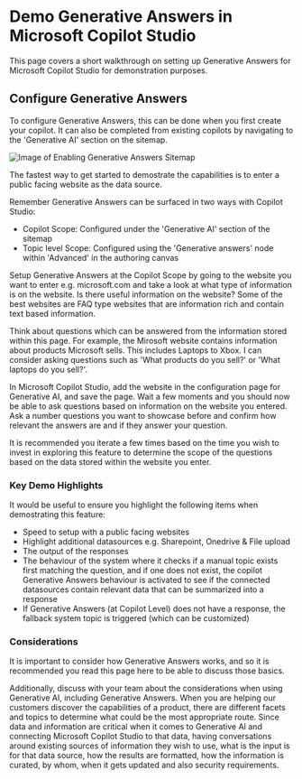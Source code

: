 # Demo Generative Answers in Microsoft Copilot Studio
This page covers a short walkthrough on setting up Generative Answers for Microsoft Copilot Studio for demonstration purposes.

## Configure Generative Answers
To configure Generative Answers, this can be done when you first create your copilot. It can also be completed from existing copilots by navigating to the 'Generative AI' section on the sitemap. 

![Image of Enabling Generative Answers Sitemap](https://github.com/sarahcritchley/copilotstudioguidebook/blob/main/I%20want%20learn%20how%20to%20build%20copilots/Images/Customize-Generative-Answers-Enable.png?raw=true)

The fastest way to get started to demostrate the capabilities is to enter a public facing website as the data source. 

Remember Generative Answers can be surfaced in two ways with Copilot Studio:

* Copilot Scope: Configured under the 'Generative AI' section of the sitemap 
* Topic level Scope: Configured using the 'Generative answers' node within 'Advanced' in the authoring canvas

Setup Generative Answers at the Copilot Scope by going to the website you want to enter e.g. microsoft.com and take a look at what type of information is on the website. Is there useful information on the website? Some of the best websites are FAQ type websites that are information rich and contain text based information.

Think about questions which can be answered from the information stored within this page. For example, the Mirosoft website contains information about products Microsoft sells. This includes Laptops to Xbox. I can consider asking questions such as 'What products do you sell?' or 'What laptops do you sell?'.

In Microsoft Copilot Studio, add the website in the configuration page for Generative AI, and save the page. Wait a few moments and you should now be able to ask questions based on information on the website you entered. Ask a number questions you want to showcase before and confirm how relevant the answers are and if they answer your question.

It is recommended you iterate a few times based on the time you wish to invest in exploring this feature to determine the scope of the questions based on the data stored within the website you enter.

### Key Demo Highlights

It would be useful to ensure you highlight the following items when demostrating this feature:

* Speed to setup with a public facing websites
* Highlight additional datasources e.g. Sharepoint, Onedrive & File upload
* The output of the responses
* The behaviour of the system where it checks if a manual topic exists first matching the question, and if one does not exist, the copilot Generative Answers behaviour is activated to see if the connected datasources contain relevant data that can be summarized into a response
* If Generative Answers (at Copilot Level) does not have a response, the fallback system topic is triggered (which can be customized)

### Considerations
It is important to consider how Generative Answers works, and so it is recommended you read this page here to be able to discuss those basics.

Additionally, discuss with your team about the considerations when using Generative AI, including Generative Answers. When you are helping our customers discover the capabilities of a product, there are different facets and topics to determine what could be the most appropriate route. Since data and information are critical when it comes to Generative AI and connecting Microsoft Copilot Studio to that data, having conversations around existing sources of information they wish to use, what is the input is for that data source, how the results are formatted, how the information is curated, by whom, when it gets updated and also security requirements.

